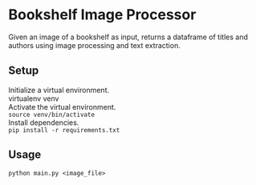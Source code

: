 # Bookshelf Image Processor
Given an image of a bookshelf as input, returns a dataframe of titles and authors using image processing and text extraction.

## Setup
Initialize a virtual environment.  
    virtualenv venv  
Activate the virtual environment.  
`source venv/bin/activate`  
Install dependencies.  
`pip install -r requirements.txt`  

## Usage
`python main.py <image_file>`  
